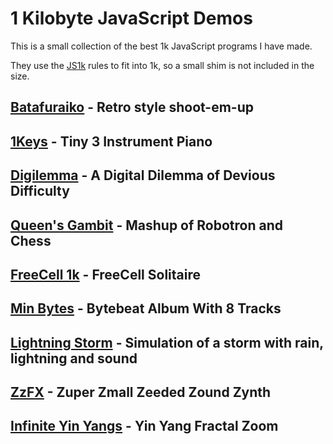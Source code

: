 # 1 Kilobyte JavaScript Demos

This is a small collection of the best 1k JavaScript programs I have made.

They use the [JS1k](https://js1k.com/) rules to fit into 1k, so a small shim is not included in the size.

## [Batafuraiko](https://killedbyapixel.github.io/1k/Batafuraiko) - Retro style shoot-em-up

## [1Keys](https://github.com/KilledByAPixel/1Keys) - Tiny 3 Instrument Piano 

## [Digilemma](https://killedbyapixel.github.io/1k/Digilemma) - A Digital Dilemma of Devious Difficulty

## [Queen's Gambit](https://killedbyapixel.github.io/1k/QueensGambit) - Mashup of Robotron and Chess

## [FreeCell 1k](https://killedbyapixel.github.io/1k/FreeCell1k) - FreeCell Solitaire

## [Min Bytes](https://killedbyapixel.github.io/1k/MinBytes) - Bytebeat Album With 8 Tracks

## [Lightning Storm](https://killedbyapixel.github.io/1k/LightningStorm) - Simulation of a storm with rain, lightning and sound

## [ZzFX](https://killedbyapixel.github.io/1k/ZzFX) - Zuper Zmall Zeeded Zound Zynth

## [Infinite Yin Yangs](https://killedbyapixel.github.io/1k/InfiniteYinYangs) - Yin Yang Fractal Zoom
